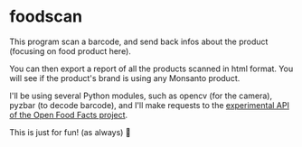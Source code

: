 # foodscan

This program scan a barcode, and send back infos about the product (focusing on food product here).

You can then export a report of all the products scanned in html format. You will see if the product's brand is using any Monsanto product.

I'll be using several Python modules, such as opencv (for the camera), pyzbar (to decode barcode), and I'll make requests to the [experimental API of the Open Food Facts project](https://fr.openfoodfacts.org/data).

This is just for fun! (as always) :rainbow:
